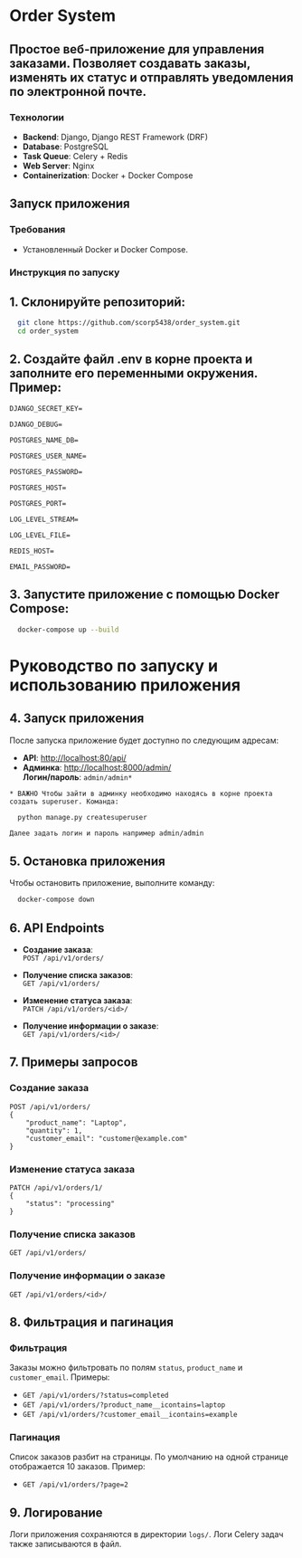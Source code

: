 # Order System

## Простое веб-приложение для управления заказами. Позволяет создавать заказы, изменять их статус и отправлять уведомления по электронной почте.

### Технологии

- **Backend**: Django, Django REST Framework (DRF)
- **Database**: PostgreSQL
- **Task Queue**: Celery + Redis
- **Web Server**: Nginx
- **Containerization**: Docker + Docker Compose

## Запуск приложения

### Требования

- Установленный Docker и Docker Compose.

### Инструкция по запуску

## 1. Склонируйте репозиторий:

```bash
  git clone https://github.com/scorp5438/order_system.git
  cd order_system
``` 

## 2. Создайте файл .env в корне проекта и заполните его переменными окружения. Пример:

    DJANGO_SECRET_KEY=
 
    DJANGO_DEBUG=

    POSTGRES_NAME_DB=
    
    POSTGRES_USER_NAME=
    
    POSTGRES_PASSWORD=
    
    POSTGRES_HOST=
    
    POSTGRES_PORT=
    
    LOG_LEVEL_STREAM=
    
    LOG_LEVEL_FILE=
    
    REDIS_HOST=
    
    EMAIL_PASSWORD=

## 3. Запустите приложение с помощью Docker Compose:

```bash
  docker-compose up --build
```

# Руководство по запуску и использованию приложения

## 4. Запуск приложения

После запуска приложение будет доступно по следующим адресам:

- **API**: [http://localhost:80/api/](http://localhost:80/api/)
- **Админка**: [http://localhost:8000/admin/](http://localhost:8000/admin/)  
  **Логин/пароль**: `admin/admin*`

`* ВАЖНО Чтобы зайти в админку необходимо находясь в корне проекта создать superuser. Команда:`

```bash
  python manage.py createsuperuser
```
`Далее задать логин и пароль например admin/admin`


## 5. Остановка приложения

Чтобы остановить приложение, выполните команду:
```bash 
  docker-compose down
```

## 6. API Endpoints

- **Создание заказа**:  
  `POST /api/v1/orders/`

- **Получение списка заказов**:  
  `GET /api/v1/orders/`

- **Изменение статуса заказа**:  
  `PATCH /api/v1/orders/<id>/`

- **Получение информации о заказе**:  
  `GET /api/v1/orders/<id>/`

## 7. Примеры запросов

### Создание заказа

```
POST /api/v1/orders/
{
    "product_name": "Laptop",
    "quantity": 1,
    "customer_email": "customer@example.com"
}
```

### Изменение статуса заказа

```
PATCH /api/v1/orders/1/
{
    "status": "processing"
}
```

### Получение списка заказов

```
GET /api/v1/orders/
```

### Получение информации о заказе

```
GET /api/v1/orders/<id>/
```

## 8. Фильтрация и пагинация

### Фильтрация
Заказы можно фильтровать по полям `status`, `product_name` и `customer_email`. Примеры:

- `GET /api/v1/orders/?status=completed`
- `GET /api/v1/orders/?product_name__icontains=laptop`
- `GET /api/v1/orders/?customer_email__icontains=example`

### Пагинация
Список заказов разбит на страницы. По умолчанию на одной странице отображается 10 заказов. Пример:

- `GET /api/v1/orders/?page=2`

## 9. Логирование
Логи приложения сохраняются в директории `logs/`. Логи Celery задач также записываются в файл.
